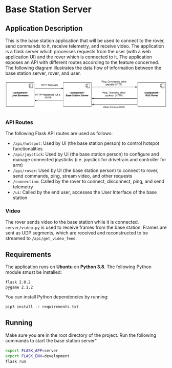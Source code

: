 # Base Station Server

## Application Description

This is the base station application that will be used to connect to the rover, send commands to it, receive telemetry, and receive video. The application is a flask server which processes requests from the user (with a web application UI) and the rover which is connected to it. The application exposes an API with different routes according to the feature concerned. The following diagram illustrates the data flow of information between the base station server, rover, and user.

![Base Station Server Data Flow Diagram](images/BaseStationServerDataFlow.png)

### API Routes

The following Flask API routes are used as follows:
* `/api/hotspot`: Used by UI (the base station person) to control hotspot functionalities
* `/api/joystick`: Used by UI (the base station person) to configure and manage connected joysticks (i.e. joystick for drivetrain and controller for arm)
* `/api/rover`: Used by UI (the base station person) to connect to rover, send commands, ping, stream video, and other requests
* `/connection`: Called by the rover to connect, disconnect, ping, and send telemetry
* `/ui`: Called by the end user, accesses the User Interface of the base station

### Video

The rover sends video to the base station while it is connected. `server/video.py` is used to receive frames from the base station. Frames are sent as UDP segments, which are received and reconstructed to be streamed to `/api/get_video_feed`.

## Requirements

The application runs on **Ubuntu** on **Python 3.8**. The following Python module smust be installed:

```
flask 2.0.2
pygame 2.1.2
```

You can install Python dependencies by running:

```bash
pip3 install -r requirements.txt
```

## Running

Make sure you are in the root directory of the project. Run the following commands to start the base station server"

```bash
export FLASK_APP=server
export FLASK_ENV=development
flask run
```

